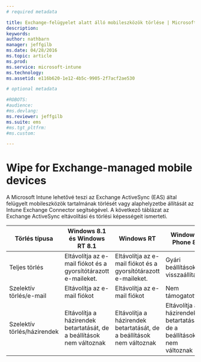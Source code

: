 ```yaml
---
# required metadata

title: Exchange-felügyelet alatt álló mobileszközök törlése | Microsoft Intune
description:
keywords:
author: nathbarn
manager: jeffgilb
ms.date: 04/28/2016
ms.topic: article
ms.prod:
ms.service: microsoft-intune
ms.technology:
ms.assetid: e116b620-1e12-4b5c-9905-2f7acf2ae530

# optional metadata

#ROBOTS:
#audience:
#ms.devlang:
ms.reviewer: jeffgilb
ms.suite: ems
#ms.tgt_pltfrm:
#ms.custom:

---
```



# Wipe for Exchange-managed mobile devices
A Microsoft Intune lehetővé teszi az Exchange ActiveSync (EAS) által felügyelt mobileszközök tartalmának törlését vagy alaphelyzetbe állítását az Intune Exchange Connector segítségével. A következő táblázat az Exchange ActiveSync eltávolítási és törlési képességeit ismerteti.

|Törlés típusa|Windows 8.1 és Windows RT 8.1|Windows RT|Windows Phone 8|iOS|Android|
|----------------|----------------------------------|--------------|-------------------|-------|-----------|
|Teljes törlés|Eltávolítja az e-mail fiókot és a gyorsítótárazott e-maileket.|Eltávolítja az e-mail fiókot és a gyorsítótárazott e-maileket.|Gyári beállítások visszaállítása|Gyári beállítások visszaállítása|Gyári beállítások visszaállítása|
|Szelektív törlés/e-mail|Eltávolítja az e-mail fiókot|Eltávolítja az e-mail fiókot|Nem támogatott|Nem támogatott|Nem támogatott|
|Szelektív törlés/házirendek|Eltávolítja a házirendek betartatását, de a beállítások nem változnak|Eltávolítja a házirendek betartatását, de a beállítások nem változnak|Eltávolítja a házirendek betartatását, de a beállítások nem változnak|Eltávolítja a házirendek betartatását, de a beállítások nem változnak|Eltávolítja a házirendek betartatását, de a beállítások nem változnak|


<!--HONumber=May16_HO1-->


